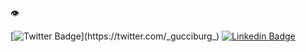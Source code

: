 👁

[![Twitter Badge](https://img.shields.io/badge/-@gucciburg-1ca0f1?style=flat-square&labelColor=1ca0f1&logo=twitter&logoColor=white&link=https://twitter.com/_gucciburg_)](https://twitter.com/_gucciburg_) [![Linkedin Badge](https://img.shields.io/badge/-Tyler_D-blue?style=flat-square&logo=Linkedin&logoColor=white&link=https://www.linkedin.com/in/tyler-d/)](https://www.linkedin.com/in/tyler-d/) 

